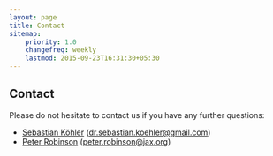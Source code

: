 ```yaml
---
layout: page
title: Contact
sitemap:
    priority: 1.0
    changefreq: weekly
    lastmod: 2015-09-23T16:31:30+05:30
---
```



 
## Contact

Please do not hesitate to contact us if you have any further questions:

 * [Sebastian Köhler](http://drseb.github.io/) (dr.sebastian.koehler@gmail.com)
 * [Peter Robinson](https://www.jax.org/research-and-faculty/faculty/peter-robinson) (peter.robinson@jax.org)



